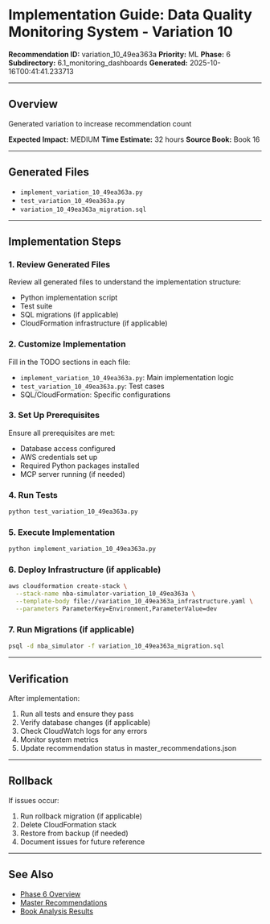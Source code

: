 # Implementation Guide: Data Quality Monitoring System - Variation 10

**Recommendation ID:** variation_10_49ea363a
**Priority:** ML
**Phase:** 6
**Subdirectory:** 6.1_monitoring_dashboards
**Generated:** 2025-10-16T00:41:41.233713

---

## Overview

Generated variation to increase recommendation count

**Expected Impact:** MEDIUM
**Time Estimate:** 32 hours
**Source Book:** Book 16

---

## Generated Files

- `implement_variation_10_49ea363a.py`
- `test_variation_10_49ea363a.py`
- `variation_10_49ea363a_migration.sql`

---

## Implementation Steps

### 1. Review Generated Files

Review all generated files to understand the implementation structure:
- Python implementation script
- Test suite
- SQL migrations (if applicable)
- CloudFormation infrastructure (if applicable)

### 2. Customize Implementation

Fill in the TODO sections in each file:
- `implement_variation_10_49ea363a.py`: Main implementation logic
- `test_variation_10_49ea363a.py`: Test cases
- SQL/CloudFormation: Specific configurations

### 3. Set Up Prerequisites

Ensure all prerequisites are met:
- Database access configured
- AWS credentials set up
- Required Python packages installed
- MCP server running (if needed)

### 4. Run Tests

```bash
python test_variation_10_49ea363a.py
```

### 5. Execute Implementation

```bash
python implement_variation_10_49ea363a.py
```

### 6. Deploy Infrastructure (if applicable)

```bash
aws cloudformation create-stack \
  --stack-name nba-simulator-variation_10_49ea363a \
  --template-body file://variation_10_49ea363a_infrastructure.yaml \
  --parameters ParameterKey=Environment,ParameterValue=dev
```

### 7. Run Migrations (if applicable)

```bash
psql -d nba_simulator -f variation_10_49ea363a_migration.sql
```

---

## Verification

After implementation:
1. Run all tests and ensure they pass
2. Verify database changes (if applicable)
3. Check CloudWatch logs for any errors
4. Monitor system metrics
5. Update recommendation status in master_recommendations.json

---

## Rollback

If issues occur:
1. Run rollback migration (if applicable)
2. Delete CloudFormation stack
3. Restore from backup (if needed)
4. Document issues for future reference

---

## See Also

- [Phase 6 Overview](/Users/ryanranft/nba-simulator-aws/docs/phases/phase_6/)
- [Master Recommendations](/Users/ryanranft/nba-mcp-synthesis/analysis_results/master_recommendations.json)
- [Book Analysis Results](/Users/ryanranft/nba-mcp-synthesis/analysis_results/)
